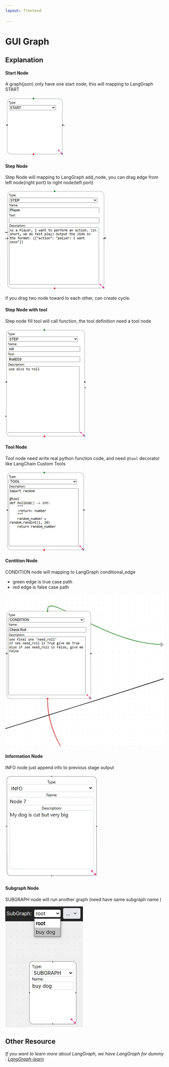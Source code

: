 ```yaml
---
layout: frontend

---
```


# GUI Graph

## Explanation

#### Start Node
A graph(json) only have one start node, this will mapping to LangGraph START

![](images/node_start.webp)

#### Step Node
Step Node will mapping to LangGraph add_node, you can drag edge from left node(right port) to right node(left port)

![](images/node_step.webp)

if you drag two node toward to each other, can create cycle.

#### Step Node with tool
Step node fill tool will call function, the tool definition need a tool node

![](images/node_use_tool.webp)

#### Tool Node
Tool node need write real python function code, and need `@tool` decorator like LangChain Custom Tools

![](images/node_tool.webp)

#### Contition Node
CONDITION node will mapping to LangGraph conditional_edge

* green edge is true case path
* red edge is false case path

![](images/node_condition.webp)

#### Information Node
INFO node just append info to previous stage output

![](images/node_info.webp)


#### Subgraph Node
SUBGRAPH node will run another graph (need have same subgraph name )

![](images/node_subgraph.webp)



## Other Resource
*If you want to learn more about LangGraph, we have LangGraph for dummy : [LangGraph-learn](https://github.com/LangGraph-GUI/LangGraph-learn)*